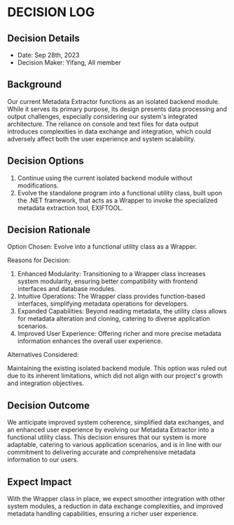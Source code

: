 # DECISION LOG 
## Decision Details 
- Date: Sep 28th, 2023
- Decision Maker: Yifang, All member
  
## Background 
Our current Metadata Extractor functions as an isolated backend module. While it serves its primary purpose, its design presents data processing and output challenges, especially considering our system's integrated architecture. The reliance on console and text files for data output introduces complexities in data exchange and integration, which could adversely affect both the user experience and system scalability.

## Decision Options 

1. Continue using the current isolated backend module without modifications.
2. Evolve the standalone program into a functional utility class, built upon the .NET framework, that acts as a Wrapper to invoke the specialized metadata extraction tool, EXIFTOOL.

## Decision Rationale 

Option Chosen: Evolve into a functional utility class as a Wrapper.

Reasons for Decision:

1. Enhanced Modularity: Transitioning to a Wrapper class increases system modularity, ensuring better compatibility with frontend interfaces and database modules.
2. Intuitive Operations: The Wrapper class provides function-based interfaces, simplifying metadata operations for developers.
3. Expanded Capabilities: Beyond reading metadata, the utility class allows for metadata alteration and cloning, catering to diverse application scenarios.
4. Improved User Experience: Offering richer and more precise metadata information enhances the overall user experience.

Alternatives Considered:

Maintaining the existing isolated backend module. This option was ruled out due to its inherent limitations, which did not align with our project's growth and integration objectives.

## Decision Outcome 
We anticipate improved system coherence, simplified data exchanges, and an enhanced user experience by evolving our Metadata Extractor into a functional utility class. This decision ensures that our system is more adaptable, catering to various application scenarios, and is in line with our commitment to delivering accurate and comprehensive metadata information to our users.

## Expect Impact
With the Wrapper class in place, we expect smoother integration with other system modules, a reduction in data exchange complexities, and improved metadata handling capabilities, ensuring a richer user experience.
